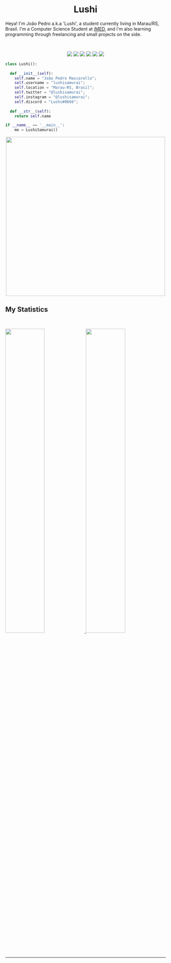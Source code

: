 <h1 align="center">
  <b>Lushi</b>
</h1>

Heya! I'm João Pedro a.k.a 'Lushi', a student currently living in Marau/RS, Brasil. I'm a Computer Science Student at
<a href="https://www.imed.edu.br">iMED</a>, 
and i'm also learning programming through freelancing and small projects on the side.

<br>

<p>
<div align="center">
  <img src="https://img.shields.io/badge/HTML5-E34F26?style=for-the-badge&logo=html5&logoColor=white">
  <img src="https://img.shields.io/badge/C%23-239120?style=for-the-badge&logo=c-sharp&logoColor=white">
  <img src="https://img.shields.io/badge/C%2B%2B-00599C?style=for-the-badge&logo=c%2B%2B&logoColor=white">
  <img src="https://img.shields.io/badge/Python-14354C?style=for-the-badge&logo=python&logoColor=white">
  <img src="https://img.shields.io/badge/Java-ED8B00?style=for-the-badge&logo=java&logoColor=white">
  <img src="https://img.shields.io/badge/JavaScript-323330?style=for-the-badge&logo=javascript&logoColor=F7DF1E">
</div>
</p>

```python
class Lushi():
    
  def __init__(self):
    self.name = "João Pedro Mascarello";
    self.username = "lushisamurai";
    self.location = "Marau-RS, Brasil";
    self.twitter = "@lushisamurai";
    self.instagram = "@lushisamurai";
    self.discord = "Lushi#0666";
  
  def __str__(self):
    return self.name

if __name__ == '__main__':
    me = LushiSamurai()
```

<div align="center">
  <a href="ttps://spotify-github-profile.vercel.app/api/view?uid=laff-u-&redirect=true">
    <img src="https://spotify-github-profile.vercel.app/api/view?uid=laff-u-&cover_image=true&theme=novatorem&bar_color=53b14f&bar_color_cover=true" width="500px">
  </a>
</div>

<!--
<div align="center">
  <a href="https://spotify-github-profile.vercel.app/api/view?uid=laff-u-&cover_image=true&theme=novatorem&bar_color=00fffb&bar_color_cover=false">
    <img src="https://spotify-github-profile.vercel.app/api/view?uid=laff-u-&redirect=true" width="240px">
  </a>
</div>
[![spotify-github-profile](https://spotify-github-profile.vercel.app/api/view?uid=laff-u-&cover_image=true&theme=novatorem&bar_color=00fffb&bar_color_cover=false)]
(https://spotify-github-profile.vercel.app/api/view?uid=laff-u-&redirect=true)
-->
## My Statistics

<br/>
<p align="left">
  <a href="https://lushi.dev/">
  <img width="49.5%" src="https://github-readme-stats.vercel.app/api?username=lushisamurai&show_icons=true&theme=gruvbox&hide_border=true" />
    <img width="49.5%" src="https://github-readme-streak-stats.herokuapp.com/?user=lushisamurai&theme=gruvbox&hide_border=true" />
  </a>
</p>
<br>





------

 
<!---
LushiSamurai/LushiSamurai is a ✨ special ✨ repository because its `README.md` (this file) appears on your GitHub profile.
You can click the Preview link to take a look at your changes.
--->
